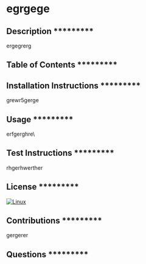 # egrgege


  ## Description *********



ergegrerg

## Table of Contents *********



## Installation Instructions *********

grewr5gerge


## Usage *********

erfgerghre\


## Test Instructions *********

rhgerhwerther

## License *********

[![Linux](https://svgshare.com/i/Zhy.svg)](https://svgshare.com/i/Zhy.svg)

## Contributions *********

gergerer



## Questions *********




